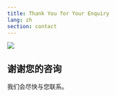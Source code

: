 ```yaml
---
title: Thank You for Your Enquiry
lang: zh
section: contact
---
```


<section class="thankyou">
  <img src="{{ site.baseurl }}/assets/img/contact/thumb-up.png" />
  <h1 class="mw">谢谢您的咨询</h1>
  <p>我们会尽快与您联系。</p>
</section>